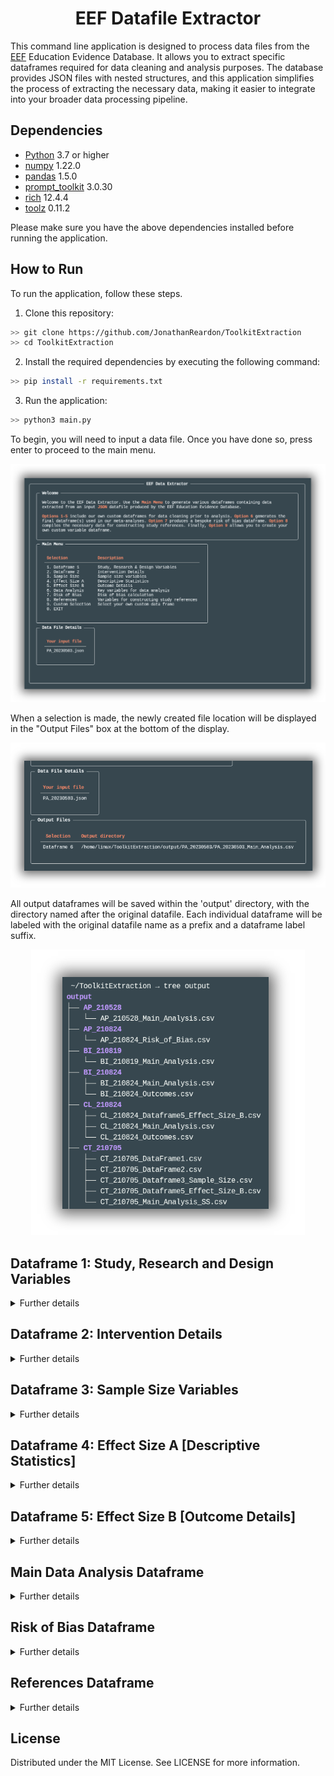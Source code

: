 
<h1 align="center">EEF Datafile Extractor</h1>

This command line application is designed to process data files from the [EEF](https://educationendowmentfoundation.org.uk/education-evidence/teaching-learning-toolkit?gclid=CjwKCAjwjMiiBhA4EiwAZe6jQ3WnUgowD16xFwcG_6hZySd_qiKcElx5wRI0BjJAdwj5RkFT_kzz1hoCS_MQAvD_BwE) Education Evidence Database. It allows you to extract specific dataframes required for data cleaning and analysis purposes. The database provides JSON files with nested structures, and this application simplifies the process of extracting the necessary data, making it easier to integrate into your broader data processing pipeline.

## Dependencies

- [Python](https://www.python.org/) 3.7 or higher
- [numpy](https://github.com/numpy/numpy) 1.22.0
- [pandas](https://github.com/pandas-dev/pandas) 1.5.0
- [prompt_toolkit](https://github.com/prompt-toolkit/python-prompt-toolkit) 3.0.30
- [rich](https://github.com/Textualize/rich/tree/6d30ad0f30028210124c149811cbbe2b183711f9) 12.4.4
- [toolz](https://github.com/pytoolz/toolz) 0.11.2

Please make sure you have the above dependencies installed before running the application.

## How to Run

To run the application, follow these steps.

1. Clone this repository:

```bash
>> git clone https://github.com/JonathanReardon/ToolkitExtraction
>> cd ToolkitExtraction
```

2. Install the required dependencies by executing the following command:

```bash
>> pip install -r requirements.txt
```

3. Run the application:

```bash
>> python3 main.py
```

To begin, you will need to input a data file. Once you have done so, press enter to proceed to the main menu.

<p align="center">
    <img src="/img/visual1.png">
</p>

When a selection is made, the newly created file location will be displayed in the "Output Files" box at the bottom of the display.

<p align="center">
    <img src="/img/visual3.png">
</p>

All output dataframes will be saved within the 'output' directory, with the directory named after the original datafile. Each individual dataframe will be labeled with the original datafile name as a prefix and a dataframe label suffix.

<p align="center">
    <img src="/img/visual2.png">
</p>

## Dataframe 1: Study, Research and Design Variables

<details>
<summary>Further details</summary>

| Variable | Data Type | Column Name |
| ------------- | ----------- | ----------- |
| `Eppi ID`   | `raw` | `id` |
| `Author`   | `raw` | `pub_author` |
| `Year`   | `raw` | `pub_year` |
| `Abstract`   | `raw` | `abstract` |
| `Admin Strand`   | `raw, info` | `strand` |
| `Toolkit Version`   | `raw` | `toolkit_version` |
| `Publication Type EPPI`   | `raw` | `pub_eppi` |
| `Publication Type`   | `raw, ht, info` | `pub_type_raw` |
| `Country`   | `raw` | `loc_country_raw` |
| `Educational Setting`   | `raw, ht, info` | `int_setting` |
| `Study Realism`   | `raw, ht, info` | `eco_valid` |
| `Student Age`   | `raw, ht, info` | `part_age` |
| `Number of Schools Intervention`   | `info, ht` | `school_treat` |
| `Number of Schools Control`   | `info, ht` | `school_cont` |
| `Number of Schools Total`   | `info, ht` | `school_total` |
| `Number of Schools NA`   | `raw, info, ht` | `school_na` |
| `Number of Classes Intervention`   | `info, ht` | `class_treat` |
| `Number of Classes Control`   | `info, ht` | `class_cont` |
| `Number of Classes Total`   | `info, ht` | `class_total` |
| `Number of Classes NA`   | `raw, info, ht` | `class_na` |
| `Treatment Group`   | `raw, ht, info` | `treat_group` |
| `Participant Assignment`   | `raw, ht, info` | `part_assig` |
| `Level of Assignment`   | `raw, ht, info` | `level_assig` |
| `Study Design`   | `raw, ht, info` | `int_desig` |
| `Randomisation`   | `raw, ht, info` | `rand` |
| `Other Outcomes`   | `raw, ht, info` | `out_other` |
| `Additional Outcomes`   | `raw, ht, info` | `out_info` |
| `Other Participants Outcomes`   | `ht, info` | `part_other` |

</details>

## Dataframe 2: Intervention Details

<details>
<summary>Further details</summary>

| Variable | Data Type | Column Name |
| ------------- | ----------- | ----------- |
| `Eppi ID`   | `raw` | `id` |
| `Author`   | `raw` | `pub_author` |
| `Year`   | `raw` | `pub_year` |
| `Admin Strand`   | `raw, info` | `strand` |
| `Toolkit Version`   | `raw` | `toolkit_version` |
| `Intervention Name`   | `ht, info` | `int_name` |
| `Intervention Description`   | `ht, info` | `int_desc` |
| `Intervention Objectives`   | `ht, info` | `int_objec` |
| `Intervention Organization Type`   | `raw, ht, info` | `int_prov` |
| `Intervention Training Provided`   | `raw, ht, info` | `int_training` |
| `Intervention Focus`   | `raw, ht, info` | `int_part` |
| `Intervention Teaching Approach`   | `raw, ht, info` | `int_approach` |
| `Digital Technology`   | `raw, ht, info` | `digit_tech` |
| `Parent Engagement`   | `raw, ht, info` | `parent_partic` |
| `Intervention Time`   | `raw, ht, info` | `int_when` |
| `Intervention Delivery`   | `raw, ht, info` | `int_who` |
| `Intervention Duration`   | `ht, info` | `int_dur` |
| `Intervention Frequency`   | `ht, info` |`int_freq` |
| `Intervention Session Length`   | `ht, info` |`int_leng` |
| `Intervention Detail`   | `raw, ht, info` | `int_fidel` |
| `Intervention Costs`   | `raw, ht, info` | `int_cost` |
| `Intervention Evaluation`   | `raw` | `int_eval` |
| `Baseline Differences`   | `raw, ht, info` | `base_diff` |
| `Comparison Analysis`   | `raw, ht, info` | `comp_anal` |
| `Comparison Variables Reported`   | `raw, ht, info` | `comp_var` |
| `Comparison Variables Reported (Which Ones)` | `raw, ht, info` | `comp_var_rep` |
| `Clustering`   | `raw, ht` | `clust_anal` |

</details>

## Dataframe 3: Sample Size Variables

<details>
<summary>Further details</summary>

| Variable | Data Type | Column Name |
| ------------- | ----------- | ----------- |
| `Eppi ID`   | `raw` | `id` |
| `Author`   | `raw` | `pub_author` |
| `Year`   | `raw` | `pub_year` |
| `Admin Strand`   | `raw, info` | `strand` |
| `Toolkit Version`   | `raw` | `toolkit_version` |
| `Sample Size`   | `info, ht` | `sample_analysed` |
| `Gender`   | `raw, ht, info` | `part_gen` |
| `Low SES Percentage`   | `info, raw` | `fsm_perc` |
| `Further SES Info`   | `info, ht` | `fsm_info` |
| `No Low SES FSM Info`   | `raw, info` | `fsm_na` |
| `Sample Size Intervention`   | `ht, info` | `base_n_treat` |
| `Sample Size Control`   | `ht, info` | `base_n_cont` |
| `Sample Size Second Intervention`   | `ht, info` | `base_n_treat2` |
| `Sample Size Third Intervention`   | `ht, info` | `base_n_treat3` |
| `Sample Size Analysis Intervention`   | `raw, info` | `n_treat` |
| `Sample Size Analysis Control`   | `raw, info` | `n_cont` |
| `Sample Size Analysis Second Intervention`   | `raw, info` | `n_treat2` |
| `Sample Size Analysis Second Control`   | `raw, info` | `n_cont2` |
| `Attrition Dropout Reporting`   | `raw, ht, info` | `attri` |
| `Treatment Group Attrition`   | `ht, info` | `attri_treat` |
| `Overall Percentage Attrition`   | `ht, info` | `attri_perc` |

</details>

## Dataframe 4: Effect Size A [Descriptive Statistics]

<details>
<summary>Further details</summary>

| Variable | Data Type | Column Name |
| ------------- | ----------- | ----------- |
| `Eppi ID`   | `raw` | `id` |
| `Author`   | `raw` | `author` |
| `Year`   | `raw` | `pub_year` |
| `Admin Strand`   | `raw, info` | `strand` |
| `Toolkit Version`   | `raw` | `toolkit_version` |
| `Description Statistics Primary Outcome Reported`   | `raw, ht, info` | `desc_stats` |
| `Intervention Group Number`   | `ht, info` | `n_treat` |
| `Intervention Group Pretest Mean`   | `ht, info` | `pre_t_mean` |
| `Intervention Group Pretest SD`   | `ht, info` | `pre_t_sd` |
| `Intervention Group Posttest Mean`   | `ht, info` | `post_t_mean` |
| `Intervention Group Posttest SD`   | `ht, info` | `post_t_sd` |
| `Intervention Group Gain Score Mean`   | `ht, info` | `gain_t_mean` |
| `Intervention Group Gain Score SD`   | `ht, info` | `gain_t_sd` |
| `Intervention Group Other Info`   | `ht, info` | `out_t_other` |
| `Control Group Number`   | `ht, info` | `n_cont` |
| `Control Group Pretest Mean`   | `ht, info` | `pre_c_mean` |
| `Control Group Pretest SD`   | `ht, info` | `pre_c_sd` |
| `Control Group Posttest Mean`   | `ht, info` | `post_c_mean` |
| `Control Group Posttest SD`   | `ht, info` | `post_c_sd` |
| `Control Group Gain Score Mean`   | `ht, info` | `gain_c_mean` |
| `Control Group Gain Score SD`   | `ht, info` | `gain_c_sd` |
| `Control Group Other Info`   | `ht, info` | `out_c_other` |
| `Intervention Group Number 2`   | `ht, info` | `n_treat2` |
| `Intervention Group Pretest 2 Mean`   | `ht, info` | `pre_t2_mean` |
| `Intervention Group Pretest 2 SD`   | `ht, info` | `pre_t2_sd` |
| `Intervention Group Posttest 2 Mean`   | `ht, info` | `post_t2_mean` |
| `Intervention Group Posttest 2 SD`   | `ht, info` | `post_t2_sd` |
| `Intervention Group Gain Score 2 Mean`   | `ht, info` | `gain_t2_mean` |
| `Intervention Group Gain Score 2 SD`   | `ht, info` | `gain_t2_sd` |
| `Intervention Group Other 2 Info`   | `ht, info` | `out_t2_other` |
| `Control Group Number 2`   | `ht, info` | `n_cont2` |
| `Control Group Pretest 2 Mean`   | `ht, info` | `pre_c2_mean` |
| `Control Group Pretest 2 SD`   | `ht, info` | `pre_c2_sd` |
| `Control Group Posttest 2 Mean`   | `ht, info` | `post_c2_mean` |
| `Control Group Posttest 2 SD`   | `ht, info` | `post_c2_sd` |
| `Control Group Gain Score 2 Mean`   | `ht, info` | `gain_c2_mean` |
| `Control Group Gain Score 2 SD`   | `ht, info` | `gain_c2_sd` |
| `Control Group Other 2 Info`   | `ht, info` | `out_c2_other` |
| `Follow-up Data`   | `raw, ht, info` | `follow_up` |

</details>

## Dataframe 5: Effect Size B [Outcome Details]

<details>
<summary>Further details</summary>

| Variable | Data Type | Column Name |
| ------------- | ----------- | ----------- |
| `Eppi ID`   | `raw` | `id` |
| `Author`   | `raw` | `pub_author` |
| `Year`   | `raw` | `pub_year` |
| `Admin Strand`   | `raw, info` | `strand` |
| `Toolkit Version`   | `raw` | `toolkit_version` |
| `Toolkit Outcome Title` | `raw` | `out_tit_tool` |
| `Toolkit Outcome Description` | `raw` | `out_desc_tool` |
| `Toolkit Primary` | `raw` | `out_type_tool` |
| `Toolkit Primary SMD` | `raw` | `smd_tool` |
| `Toolkit Primary SE`| `raw` | `se_tool` |
| `Toolkit Outcome Measure` | `raw` | `out_measure_tool` |
| `Toolkit Group 1 Sample Size` | `raw` | `out_g1_n_tool` |
| `Toolkit Group 1 Mean` | `raw` | `out_g1_mean_tool` |
| `Toolkit Group 1 Standard Deviation` | `raw` | `out_g1_sd_tool` |
| `Toolkit Group 2 Sample Size` | `raw` | `out_g2_n_tool` |
| `Toolkit Group 2 Mean` | `raw` | `out_g2_mean_tool` |
| `Toolkit Group 2 Standard Deviation` | `raw` | `out_g2_sd_tool` |
| `Toolkit Primary CI Lower` | `raw` | `ci_lower_tool` |
| `Toolkit Primary CI Upper` | `raw` | `ci_upper_tool` |
| `Toolkit Primary Outcome Label` | `raw` | `out_label_tool` |
| `Toolkit Primary Sample Size` | `raw` | `out_samp_tool` |
| `Toolkit Primary Outcome Comparison` | `raw` | `out_comp_tool` |
| `Toolkit Effect Size Type`| `raw` | `out_es_type_tool` |
| `Toolkit Test Type`| `raw` | `out_test_type_raw_tool` |
| `Reading Outcome Title` | `raw` | `out_tit_red` |
| `Reading Outcome Description` | `raw` | `out_desc_red` |
| `Reading Prim` | `raw` | `out_type_red` |
| `Reading Primary SMD` | `raw` | `smd_red` |
| `Reading SE` | `raw` | `se_red` |
| `Reading Outcome Measure` | `raw` | `out_measure_red` |
| `Reading Group 1 Sample Size` | `raw` | `out_g1_n_red` |
| `Reading Group 1 Mean` | `raw` | `out_g1_mean_red` |
| `Reading Group 1 Standard Deviation` | `raw` | `out_g1_sd_red` |
| `Reading Group 2 Sample Size` | `raw` | `out_g2_n_red` |
| `Reading Group 2 Mean` | `raw` | `out_g2_mean_red` |
| `Reading Group 2 Standard Deviation` | `raw` | `out_g2_sd_red` |
| `Reading Confidence Interval Lower` | `raw` | `ci_lower_red` |
| `Reading Confidence Interval Upper` | `raw` | `ci_upper_red` |
| `Reading Outcome Label` | `raw` | `out_label_red` |
| `Reading Sample Size` | `raw` | `out_samp_red` |
| `Reading Outcome Comparison` | `raw` | `out_comp_red` |
| `Reading Effect Size Type` | `raw` | `out_es_type_red` |
| `Reading Test Type` | `raw` | `out_test_type_raw_red` |
| `Writing and Spelling Outcome Title` | `raw` | `out_tit_wri` |
| `Writing and Spelling Outcome Description` | `raw` | `out_desc_wri` |
| `Writing and Spelling Prim` | `raw` | `out_type_wri` |
| `Writing and Spelling Primary SMD` | `raw` | `smd_wri` |
| `Writing and Spelling SE` | `raw` | `se_wri` |
| `Writing and Spelling Outcome Measure` | `raw` | `out_measure_wri` |
| `Writing and Spelling Group 1 Sample Size` | `raw` | `out_g1_n_wri` |
| `Writing and Spelling Group 1 Mean` | `raw` | `out_g1_mean_wri` |
| `Writing and Spelling Group 1 Standard Deviation` | `raw` | `out_g1_sd_wri` |
| `Writing and Spelling Group 2 Sample Size` | `raw` | `out_g2_n_wri` |
| `Writing and Spelling Group 2 Mean` | `raw` | `out_g2_mean_wri` |
| `Writing and Spelling Group 2 Standard Deviation` | `raw` | `out_g2_sd_wri` |
| `Writing and Spelling Confidence Interval Lower` | `raw` | `ci_lower_wri` |
| `Writing and Spelling Confidence Interval Upper` | `raw` | `ci_upper_wri` |
| `Writing and Spelling Outcome Label` | `raw` | `out_label_wri` |
| `Writing and Spelling Sample Size` | `raw` | `out_samp_wri` |
| `Writing and Spelling Outcome Comparison` | `raw` | `out_comp_wri` |
| `Writing and Spelling Effect Size Type` | `raw` | `out_es_type_wri` |
| `Writing and Spelling Test Type` | `raw` | `out_test_type_raw_wri` |
| `Mathematics Outcome Title` | `raw` | `out_tit_math` |
| `Mathematics Outcome Description` | `raw` | `out_desc_math` |
| `Mathematics Prim` | `raw` | `out_type_math` |
| `Mathematics Primary SMD` | `raw` | `smd_math` |
| `Mathematics SE` | `raw` | `se_math` |
| `Mathematics Outcome Measure` | `raw` | `out_measure_math` |
| `Mathematics Group 1 Sample Size` | `raw` | `out_g1_n_math` |
| `Mathematics Group 1 Mean` | `raw` | `out_g1_mean_math` |
| `Mathematics Group 1 Standard Deviation` | `raw` | `out_g1_sd_math` |
| `Mathematics Group 2 Sample Size` | `raw` | `out_g2_n_math` |
| `Mathematics Group 2 Mean` | `raw` | `out_g2_mean_math` |
| `Mathematics Group 2 Standard Deviation` | `raw` | `out_g2_sd_math` |
| `Mathematics Confidence Interval Lower` | `raw` | `ci_lower_math` |
| `Mathematics Confidence Interval Upper` | `raw` | `ci_upper_math` |
| `Mathematics Outcome Label` | `raw` | `out_label_math` |
| `Mathematics Sample Size` | `raw` | `out_samp_math` |
| `Mathematics Outcome Comparison` | `raw` | `out_comp_math` |
| `Mathematics Effect Size Type` | `raw` | `out_es_type_math` |
| `Mathematics Test Type` | `raw` | `out_test_type_raw_math` |
| `Science Outcome Title` | `raw` | `out_tit_sci` |
| `Science Outcome Description` | `raw` | `out_desc_sci` |
| `Science Prim` | `raw` | `out_type_sci` |
| `Science Primary SMD` | `raw` | `smd_sci` |
| `Science SE` | `raw` | `se_sci` |
| `Science Outcome Measure` | `raw` | `out_measure_sci` |
| `Science Group 1 Sample Size` | `raw` | `out_g1_n_sci` |
| `Science Group 1 Mean` | `raw` | `out_g1_mean_sci` |
| `Science Group 1 Standard Deviation` | `raw` | `out_g1_sd_sci` |
| `Science Group 2 Sample Size` | `raw` | `out_g2_n_sci` |
| `Science Group 2 Mean` | `raw` | `out_g2_mean_sci` |
| `Science Group 2 Standard Deviation` | `raw` | `out_g2_sd_sci` |
| `Science Confidence Interval Lower` | `raw` | `ci_lower_sci` |
| `Science Confidence Interval Upper` | `raw` | `ci_upper_sci` |
| `Science Outcome Label` | `raw` | `out_label_sci` |
| `Science Sample Size` | `raw` | `out_samp_sci` |
| `Science Outcome Comparison` | `raw` | `out_comp_sci` |
| `Science Effect Size Type` | `raw` | `out_es_type_sci` |
| `Science Test Type` | `raw` | `out_test_type_raw_sci` |
| `FSM Outcome Title` | `raw` | `out_tit_fsm` |
| `FSM Outcome Description` | `raw` | `out_desc_fsm` |
| `FSM Prim` | `raw` | `out_type_fsm` |
| `FSM Primary SMD` | `raw` | `smd_fsm` |
| `FSM SE` | `raw` | `se_fsm` |
| `FSM Outcome Measure` | `raw` | `out_measure_fsm` |
| `FSM Group 1 Sample Size` | `raw` | `out_g1_n_fsm` |
| `FSM Group 1 Mean` | `raw` | `out_g1_mean_fsm` |
| `FSM Group 1 Standard Deviation` | `raw` | `out_g1_sd_fsm` |
| `FSM Group 2 Sample Size` | `raw` | `out_g2_n_fsm` |
| `FSM Group 2 Mean` | `raw` | `out_g2_mean_fsm` |
| `FSM Group 2 Standard Deviation` | `raw` | `out_g2_sd_fsm` |
| `FSM Confidence Interval Lower` | `raw` | `ci_lower_fsm` |
| `FSM Confidence Interval Upper` | `raw` | `ci_upper_fsm` |
| `FSM Outcome Label` | `raw` | `out_label_fsm` |
| `FSM Sample Size` | `raw` | `out_samp_fsm` |
| `FSM Outcome Comparison` | `raw` | `out_comp_fsm` |
| `FSM Effect Size Type` | `raw` | `out_es_type_fsm` |
| `FSM Test Type` | `raw` | `out_test_type_fsm` |

</details>

## Main Data Analysis Dataframe

<details>
<summary>Further details</summary>

| Variable | Data Type | Column Name |
| ------------- | ----------- | ----------- |
| `Eppi ID`   | `raw` | `id` |
| `Author`   | `raw` | `pub_author` |
| `Year`   | `raw` | `pub_year` |
| `Publication Type`   | `raw` | `pub_type` |
| `Admin Strand`   | `raw, info` | `strand` |
| `Toolkit Version`   | `raw` | `toolkit_version` |
| `Toolkit Outcome`   | `raw` | `out_out_type_tool` |
| `Toolkit SMD`   | `raw` | `smd_tool` |
| `Toolkit SE`   | `raw` | `se_tool` |
| `Toolkit Effect Size Type`   | `raw` | `out_es_type` |
| `Toolkit Outcome Title`   | `raw` | `out_tit` |
| `Toolkit Outcome Comparison`   | `raw` | `out_comp` |
| `Toolkit Sample`   | `raw` | `out_samp` |
| `Toolkit Outcome Measure`   | `raw` | `out_measure` |
| `Toolkit Outcome Test Type`   | `raw` | `out_test_type_raw` |
| `Reading Outcome`   | `raw` | `out_out_type_red` |
| `Reading SMD`   | `raw` | `smd_red` |
| `Reading SE`   | `raw` | `se_red` |
| `Writing and Spelling Outcome`   | `raw` | `out_out_type_wri` |
| `Writing and Spelling SMD`   | `raw` | `smd_wri` |
| `Writing and Spelling SE`   | `raw` | `se_wri` |
| `Mathematics Outcome`   | `raw` | `out_out_type_math` |
| `Mathematics SMD`   | `raw` | `smd_math` |
| `Mathematics SE`   | `raw` | `se_math` |
| `Science Outcome`   | `raw` | `out_out_type_sci` |
| `Science SMD`   | `raw` | `smd_sci` |
| `Science SE`   | `raw` | `se_sci` |
| `FSM Outcome`   | `raw` | `out_out_type_fsm` |
| `FSM SMD`   | `raw` | `smd_fsm` |
| `FSM SE`   | `raw` | `se_fsm` |
| `Sample Analyzed`   | `info` | `sample_analysed` |
| `Number of Schools Total`   | `info` | `school_total` |
| `Number of Classes Total`  | `info` | `class_total` |
| `Intervention Setting`  | `raw` | `int_setting` |
| `Participant Age`  | `raw` | `part_age` |
| `FSM 50` | `raw` | `fsm_50` |
| `FSM Percentage`  | `info` | `fsm_perc` |
| `Country`  | `raw` | `loc_country` |
| `Study Design`  | `raw` | `int_desig` |
| `Intervention Teaching Approach`  | `raw` | `int_approach` |
| `Intervention Training Provided`  | `raw` | `int_training` |
| `Digital Technology`   | `raw` | `digit_tech` |
| `Parent Engagement`   | `raw` | `parent_partic` |
| `Intervention Time`   | `raw` | `int_when` |
| `Intervention Delivery`   | `raw` | `int_who` |
| `Intervention Duration`   | `info` | `int_dur` |
| `Intervention Frequency`   | `info` | `int_freq` |
| `Intervention Session Length`   | `info` | `int_leng` |
| `Oucome Strand`   | `raw` | `out_strand` |

</details>

## Risk of Bias Dataframe

<details>
<summary>Further details</summary>

| Variable | Data Type | Column Name |
| ------------- | ----------- | ----------- |
| `Eppi ID`   | `raw` | `id` |
| `Author`   | `raw` | `pub_author` |
| `Toolkit SMD`   | `raw` | `smd_tool` |
| `Toolkit SE`   | `raw` | `se_tool` |
| `Publication Year`   | `raw, risk label, risk value` | `pub_year` |
| `Strand`   | `raw` | `strand` |
| `Publication Type`   | `raw, risk label, risk value` | `pub_type` |
| `Participant Assignment`   | `raw, risk label, risk value` | `part_assig` |
| `Study Realism`   | `raw, risk label, risk value` | `eco_valid` |
| `School Treatment Group`   | `raw, raw_adjusted, risk label, risk value` | `school_treat` |
| `Intervention Delivery`   | `raw, risk label (ind var split), risk value` | `int_who` |
| `Number of Classes Total`   | `raw, raw_adjusted, risk label, risk value` | `class_total` |
| `Outcome Evaluation`   | `raw, risk label, risk value` | `out_eval` |
| `Computational Analysis`   | `raw, risk label, risk value` | `comp_anal` |
| `Sample Size (Analysed)`   | `raw, risk label, risk value` | `sample_analysed` |
| `Outcome Test Type`   | `raw, risk label, risk value` | `out_test_type` | 
| `Outcome Effect Size Type`   | `raw, risk label, risk value` | `out_es_type` |
| `Attrition Percentage`   | `raw, risk label, risk value` | `attri_perc` |
| `Cluster Analysis`   | `raw, risk label, risk value` | `clust_anal` |
| `Randomisation`   | `raw, risk label, risk value` | `rand` |
| `NA values`   | `raw` | `NA_values` |
| `Mean`   | `raw` | `Mean` |
| `Median`   | `raw` | `Median` |
| `Raw Total`   | `raw` | `raw_total` |

</details>

## References Dataframe

<details>
<summary>Further details</summary>

| Variable | Data Type | Column Name |
| ------------- | ----------- | ----------- |
| `Eppi ID`   | `raw` | `id` |
| `Admin Strand`   | `raw` | `toolkit_strand` |
| `Author`   | `raw` | `short_title` |
| `Authors`   | `raw` | `main_authors` |
| `Year`   | `raw` | `year` |
| `Title`   | `raw` | `main_title` |
| `Parent Title`   | `raw` | `parent_title` |
| `Parent Authors`   | `raw` | `parent_authors` |
| `Type Name`   | `raw` | `type_name` |
| `Abstract`   | `raw` | `abstract` |
| `Volume`   | `raw` | `volume` |
| `Issue`   | `raw` | `issue` |
| `Pages`   | `raw` | `pages` |
| `DOI`   | `raw` | `doi` |
| `URL`   | `raw` | `url` |
| `Publisher`   | `raw` | `publisher` |
| `City`   | `raw` | `city` |
| `Institution`   | `raw` | `institution` |

</details>

## License

Distributed under the MIT License. See LICENSE for more information.

